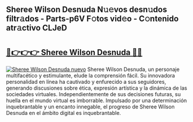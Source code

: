 ## Sheree Wilson Desnuda N𝚞𝚎vos desn𝚞dos filtr𝚊dos - Parts-p6V F𝚘tos vid𝚎o - C𝚘ntenido atr𝚊ctivo CLJeD

# <h2><a href="http://mbbw5v.tromn.icu/?c=Sheree+Wilson+Desnuda">🔗👉👉👉 Sheree Wilson Desnuda 🔗🔗</a></h2>

[![Sheree Wilson Desnuda nuevo](https://i.imgur.com/pEAQMta.gif)](http://mbbw5v.tromn.icu/?c=Sheree+Wilson+Desnuda)
Sheree Wilson Desnuda, un personaje multifacético y estimulante, elude la comprensión fácil. Su innovadora personalidad en línea ha cautivado y enfurecido a sus seguidores, generando discusiones sobre ética, expresión artística y la dinámica de las sociedades virtuales. Independientemente de sus decisiones futuras, su huella en el mundo virtual es imborrable. Impulsado por una determinación inquebrantable y un encanto innegable, el progreso de Sheree Wilson Desnuda en el ámbito digital es inquebrantable.
